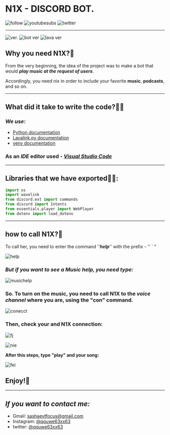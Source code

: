 # N1X - DISCORD BOT.
![follow](https://img.shields.io/github/followers/qqwe63xx63?label=follow&logo=GitHub) ![youtubesubs](https://img.shields.io/youtube/channel/subscribers/UCLl7rnIfUxcH1bHcpNxm8EA) ![twitter](https://img.shields.io/twitter/follow/qqwe63xx63?label=followers)

___

![ver.](https://img.shields.io/badge/Python-v3.10.4-red) ![bot ver](https://img.shields.io/badge/Bot%20version-v1.10-blueviolet) ![lava ver ](https://img.shields.io/badge/Lavalink-v3.4-important)


## **Why you need N1X?🧐**

From the very beginning, the idea of ​​the project was to make a bot that would ***play music at the request of users***.

Accordingly, you need nix in order to include your favorite **music**, **podcasts**, and so on.

___

## **What did it take to write the code?👨‍💻**

### ***We use:***

- [Python documentation](https://docs.python.org/3/)
- [Lavalink.py documentation](https://lavalink.readthedocs.io/en/master/)
- [venv documentation](https://docs.python.org/3/library/venv.html)
  
### As an ***IDE*** editor used - [***Visual Studio Code***](https://code.visualstudio.com/)

___

## **Libraries that we have exported🧛‍♀️:**

```python
import os
import wavelink
from discord.ext import commands
from discord import Intents
from essentials.player import WebPlayer
from dotenv import load_dotenv

```

___

## **how to call N1X?👹**

 To call her, you need to enter the command ''***help***'' with the prefix - '' ` "

 ![help](https://sun9-51.userapi.com/impf/3DeYLKvEfdgqXS3Bup2ufzlenkO0YV3pdOsKRQ/9V3Py7T7MNg.jpg?size=475x241&quality=95&sign=316227e4d65697d7823059a39e90ebc0&type=album)

### ***But if you want to see a Music help, you need type:***

![musichelp](https://sun9-64.userapi.com/impf/FwwE06WJYObdlVgyorXvu_B8cIZcZvyMHmJP6A/DxN0J7SXwr8.jpg?size=546x519&quality=95&sign=0d694386169649abdc11cc86c527ed1b&type=album)


### So. To turn on the music, you need to call N1X to the ***voice channel*** where you are, using the "**con**" command.

![conecct](https://sun9-43.userapi.com/impf/s6_YL6KKSic2_cwP7J5Hf900u63pMoczHxiLrg/H-_D95tlcSE.jpg?size=283x46&quality=95&sign=380d8a112adb1d2b415c9bde66c90f76&type=album)


### **Then, check your and N1X connection:**

![fj](https://sun9-85.userapi.com/impf/vFWSCSKhZyFc8UItOU7J2HEIoUvXd5z-h3W8wg/TpWd5Sv4sYU.jpg?size=227x39&quality=95&sign=4573d69915e21fb64597600a4868e155&type=album)

![nie](https://sun9-52.userapi.com/impf/7j9r7BhjhQhgjbQk0wNvCG2qYpyDp65G4_JNHg/CCP-eAiYt9k.jpg?size=217x87&quality=95&sign=e5b1d7a93f80acbb868330364091e203&type=album)

**After this steps, type "play" and your song:**

![fei](https://sun9-38.userapi.com/impf/iB6ugGYgDid3Ez9kWV-yls2ZdxV1hpzB803-oQ/XcJnP-OfDHY.jpg?size=588x236&quality=95&sign=daa012942b920b715eeda243f2c9afd7&type=album)

## **Enjoy!🤗**
___

## ***If you want to contact me:***

- Gmail: sashaevtfocus@gmail.com 
- Instagram: [@qquwe63xx63](https://www.instagram.com/qquwe63xx63)
- twitter: [@qquwe63xx63](https://twitter.com/qquwe63xx63)






